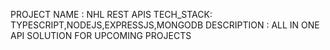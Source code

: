 PROJECT NAME : NHL REST APIS
TECH_STACK: TYPESCRIPT,NODEJS,EXPRESSJS,MONGODB
DESCRIPTION : ALL IN ONE API SOLUTION FOR UPCOMING PROJECTS
